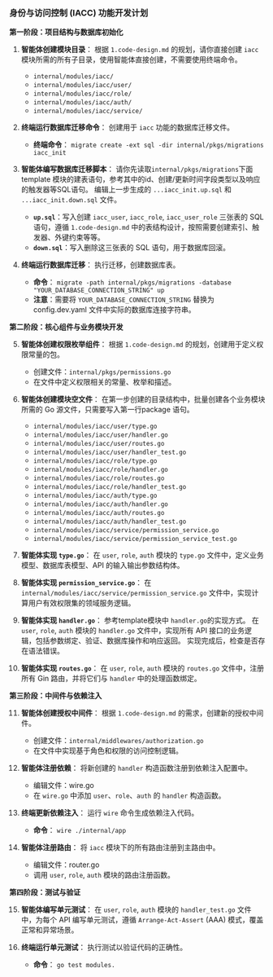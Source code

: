 ### **身份与访问控制 (IACC) 功能开发计划**

**第一阶段：项目结构与数据库初始化**

1.  **智能体创建模块目录**：
    根据 `1.code-design.md` 的规划，请你直接创建 `iacc` 模块所需的所有子目录，使用智能体直接创建，不需要使用终端命令。
    *   `internal/modules/iacc/`
    *   `internal/modules/iacc/user/`
    *   `internal/modules/iacc/role/`
    *   `internal/modules/iacc/auth/`
    *   `internal/modules/iacc/service/`

2.  **终端运行数据库迁移命令**：
    创建用于 `iacc` 功能的数据库迁移文件。
    *   **终端命令**： `migrate create -ext sql -dir internal/pkgs/migrations iacc_init`

3.  **智能体编写数据库迁移脚本**：
    请你先读取`internal/pkgs/migrations`下面 template 模块的建表语句，参考其中的id、创建/更新时间字段类型以及响应的触发器等SQL语句。
    编辑上一步生成的 `...iacc_init.up.sql` 和 `...iacc_init.down.sql` 文件。
    *   **`up.sql`**：写入创建 `iacc_user`, `iacc_role`, `iacc_user_role` 三张表的 SQL 语句，遵循 `1.code-design.md` 中的表结构设计，按照需要创建索引、触发器、外键约束等等。
    *   **`down.sql`**：写入删除这三张表的 SQL 语句，用于数据库回滚。

4.  **终端运行数据库迁移**：
    执行迁移，创建数据库表。
    *   **命令**： `migrate -path internal/pkgs/migrations -database "YOUR_DATABASE_CONNECTION_STRING" up`
    *   **注意**：需要将 `YOUR_DATABASE_CONNECTION_STRING` 替换为 config.dev.yaml 文件中实际的数据库连接字符串。

**第二阶段：核心组件与业务模块开发**

5.  **智能体创建权限枚举组件**：
    根据 `1.code-design.md` 的规划，创建用于定义权限常量的包。
    *   创建文件：`internal/pkgs/permissions.go`
    *   在文件中定义权限相关的常量、枚举和描述。

6.  **智能体创建模块空文件**：
    在第一步创建的目录结构中，批量创建各个业务模块所需的 Go 源文件，只需要写入第一行package 语句。
    *   `internal/modules/iacc/user/type.go`
    *   `internal/modules/iacc/user/handler.go`
    *   `internal/modules/iacc/user/routes.go`
    *   `internal/modules/iacc/user/handler_test.go`
    *   `internal/modules/iacc/role/type.go`
    *   `internal/modules/iacc/role/handler.go`
    *   `internal/modules/iacc/role/routes.go`
    *   `internal/modules/iacc/role/handler_test.go`
    *   `internal/modules/iacc/auth/type.go`
    *   `internal/modules/iacc/auth/handler.go`
    *   `internal/modules/iacc/auth/routes.go`
    *   `internal/modules/iacc/auth/handler_test.go`
    *   `internal/modules/iacc/service/permission_service.go`
    *   `internal/modules/iacc/service/permission_service_test.go`

7.  **智能体实现 `type.go`**：
    在 `user`, `role`, `auth` 模块的 `type.go` 文件中，定义业务模型、数据库表模型、API 的输入输出参数结构体。

8.  **智能体实现 `permission_service.go`**：
    在 `internal/modules/iacc/service/permission_service.go` 文件中，实现计算用户有效权限集的领域服务逻辑。

9.  **智能体实现 `handler.go`**：
    参考template模块中 `handler.go`的实现方式。
    在 `user`, `role`, `auth` 模块的 `handler.go` 文件中，实现所有 API 接口的业务逻辑，包括参数绑定、验证、数据库操作和响应返回。
    实现完成后，检查是否存在语法错误。

10. **智能体实现 `routes.go`**：
    在 `user`, `role`, `auth` 模块的 `routes.go` 文件中，注册所有 Gin 路由，并将它们与 `handler` 中的处理函数绑定。

**第三阶段：中间件与依赖注入**

11. **智能体创建授权中间件**：
    根据 `1.code-design.md` 的需求，创建新的授权中间件。
    *   创建文件：`internal/middlewares/authorization.go`
    *   在文件中实现基于角色和权限的访问控制逻辑。

12. **智能体注册依赖**：
    将新创建的 `handler` 构造函数注册到依赖注入配置中。
    *   编辑文件：wire.go
    *   在 `wire.go` 中添加 `user`、`role`、`auth` 的 `handler` 构造函数。

13. **终端更新依赖注入**：
    运行 `wire` 命令生成依赖注入代码。
    *   **命令**： `wire ./internal/app`

14. **智能体注册路由**：
    将 `iacc` 模块下的所有路由注册到主路由中。
    *   编辑文件：router.go
    *   调用 `user`, `role`, `auth` 模块的路由注册函数。

**第四阶段：测试与验证**

15. **智能体编写单元测试**：
    在 `user`, `role`, `auth` 模块的 `handler_test.go` 文件中，为每个 API 编写单元测试，遵循 `Arrange-Act-Assert` (AAA) 模式，覆盖正常和异常场景。

16. **终端运行单元测试**：
    执行测试以验证代码的正确性。
    *   **命令**： `go test modules.`

